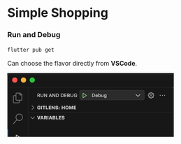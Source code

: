 # Simple Shopping

### Run and Debug

```bash
flutter pub get
```

Can choose the flavor directly from **VSCode**.

![vscode-run-and-debug](assets/example_images/vscode-run-and-debug.png)
